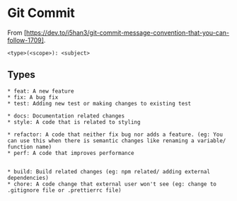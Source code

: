 # Git Commit 

From [https://dev.to/i5han3/git-commit-message-convention-that-you-can-follow-1709].


```
<type>(<scope>): <subject>
```

## Types
```
* feat: A new feature
* fix: A bug fix
* test: Adding new test or making changes to existing test

* docs: Documentation related changes
* style: A code that is related to styling

* refactor: A code that neither fix bug nor adds a feature. (eg: You can use this when there is semantic changes like renaming a variable/ function name)
* perf: A code that improves performance


* build: Build related changes (eg: npm related/ adding external dependencies)
* chore: A code change that external user won't see (eg: change to .gitignore file or .prettierrc file)
```
